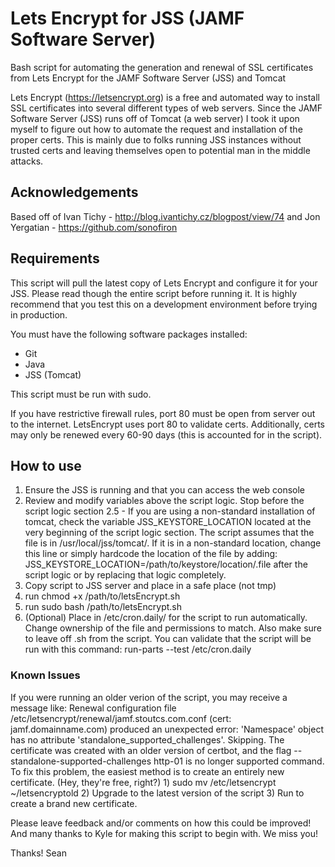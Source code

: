 # Lets Encrypt for JSS (JAMF Software Server)
Bash script for automating the generation and renewal of SSL certificates from Lets Encrypt for the JAMF Software Server (JSS) and Tomcat

Lets Encrypt (https://letsencrypt.org) is a free and automated way to install SSL certificates into several different types of web servers. Since the JAMF Software Server (JSS) runs off of Tomcat (a web server) I took it upon myself to figure out how to automate the request and installation of the proper certs. This is mainly due to folks running JSS instances without trusted certs and leaving themselves open to potential man in the middle attacks.

## Acknowledgements
Based off of Ivan Tichy - http://blog.ivantichy.cz/blogpost/view/74 and Jon Yergatian - https://github.com/sonofiron

## Requirements
This script will pull the latest copy of Lets Encrypt and configure it for your JSS. Please read though the entire script before running it. It is highly recommend that you test this on a development environment before trying in production.

You must have the following software packages installed:
* Git
* Java
* JSS (Tomcat)

This script must be run with sudo.

If you have restrictive firewall rules, port 80 must be open from server out to the internet. LetsEncrypt uses port 80 to validate certs. Additionally, certs may only be renewed every 60-90 days (this is accounted for in the script).

## How to use

1. Ensure the JSS is running and that you can access the web console
2. Review and modify variables above the script logic. Stop before the script logic section
2.5 - If you are using a non-standard installation of tomcat, check the variable JSS_KEYSTORE_LOCATION located at the very beginning of the script logic section.  The script assumes that the file is in /usr/local/jss/tomcat/.  If it is in a non-standard location, change this line or simply hardcode the location of the file by adding:
	JSS_KEYSTORE_LOCATION=/path/to/keystore/location/.file
	after the script logic or by replacing that logic completely.
3. Copy script to JSS server and place in a safe place (not tmp)
4. run chmod +x /path/to/letsEncrypt.sh
5. run sudo bash /path/to/letsEncrypt.sh
6. (Optional) Place in /etc/cron.daily/ for the script to run automatically. Change ownership of the file and permissions to match. Also make sure to leave off .sh from the script. You can validate that the script will be run with this command: run-parts --test /etc/cron.daily

### Known Issues
If you were running an older verion of the script, you may receive a message like:
Renewal configuration file /etc/letsencrypt/renewal/jamf.stoutcs.com.conf (cert: jamf.domainname.com) produced an unexpected error: 'Namespace' object has no attribute 'standalone_supported_challenges'. Skipping.
The certificate was created with an older version of certbot, and the flag --standalone-supported-challenges http-01  is no longer supported command.
To fix this problem, the easiest method is to create an entirely new certificate.  (Hey, they're free, right?)
	1) sudo mv /etc/letsencrypt ~/letsencryptold
	2) Upgrade to the latest version of the script
	3) Run to create a brand new certificate.

Please leave feedback and/or comments on how this could be improved!  And many thanks to Kyle for making this script to begin with.  We miss you!

Thanks! Sean
